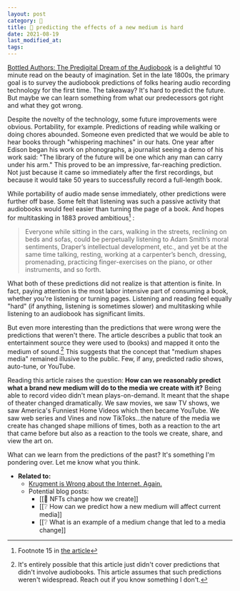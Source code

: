```yaml
---
layout: post
category: 🌱
title: 🌱 predicting the effects of a new medium is hard
date: 2021-08-19
last_modified_at:
tags:
---
```


[Bottled Authors: The Predigital Dream of the Audiobook](https://www.cabinetmagazine.org/kiosk/rubery_matthew_16_march_2021.php) is a delightful 10 minute read on the beauty of imagination. Set in the late 1800s, the primary goal is to survey the audiobook predictions of folks hearing audio recording technology for the first time. The takeaway? It's hard to predict the future. But maybe we can learn something from what our predecessors got right and what they got wrong.

Despite the novelty of the technology, some future improvements were obvious. Portability, for example. Predictions of reading while walking or doing chores abounded. Someone even predicted that we would be able to hear books through "whispering machines" in our hats. One year after Edison began his work on phonographs, a journalist seeing a demo of his work said: "The library of the future will be one which any man can carry under his arm." This proved to be an impressive, far-reaching prediction. Not just because it came so immediately after the first recordings, but because it would take 50 years to successfully record a full-length book.

While portability of audio made sense immediately, other predictions were further off base. Some felt that listening was such a passive activity that audiobooks would feel easier than turning the page of a book. And hopes for multitasking in 1883 proved ambitious[^2] : 

> Everyone while sitting in the cars, walking in the streets, reclining on beds and sofas, could be perpetually listening to Adam Smith’s moral sentiments, Draper’s intellectual development, etc., and yet be at the same time talking, resting, working at a carpenter’s bench, dressing, promenading, practicing finger-exercises on the piano, or other instruments, and so forth.

What both of these predictions did not realize is that attention is finite. In fact, paying attention is the most labor intensive part of consuming a book, whether you're listening or turning pages. Listening and reading feel equally "hard" (if anything, listening is sometimes slower) and multitasking while listening to an audiobook has significant limits.

[^2]: Footnote 15 in [the article](https://www.cabinetmagazine.org/kiosk/rubery_matthew_16_march_2021.php)

But even more interesting than the predictions that were wrong were the predictions that weren't there. The article describes a public that took an entertainment source they were used to (books) and mapped it onto the medium of sound.[^1] This suggests that the concept that "medium shapes media" remained illusive to the public. Few, if any, predicted radio shows, auto-tune, or YouTube. 

[^1]: It's entirely possible that this article just didn't cover predictions that didn't involve audiobooks. This article assumes that such predictions weren't widespread. Reach out if you know something I don't.

Reading this article raises the question: **How can we reasonably predict what a brand new medium will do to the media we create with it?** Being able to record video didn't mean plays-on-demand. It meant that the shape of theater changed dramatically. We saw movies, we saw TV shows, we saw America's Funniest Home Videos which then became YouTube. We saw web series and Vines and now TikToks...the nature of the media we create has changed shape millions of times, both as a reaction to the art that came before but also as a reaction to the tools we create, share, and view the art on.

What can we learn from the predictions of the past? It's something I'm pondering over. Let me know what you think.

- **Related to:** 
	- [Krugment is Wrong about the Internet. Again.](https://www.drorpoleg.com/krugman-is-wrong-about-the-internet-again/)
	- Potential blog posts:
		- [[🌰 NFTs change how we create]]
		- [[❔ How can we predict how a new medium will affect current media]]
		- [[❔ What is an example of a medium change that led to a media change]]


